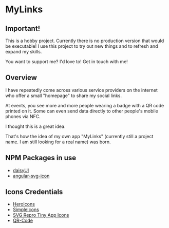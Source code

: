 # MyLinks

## Important!
This is a hobby project. Currently there is no production version that would be executable!
I use this project to try out new things and to refresh and expand my skills.

You want to support me? I'd love to! Get in touch with me!

## Overview

I have repeatedly come across various service providers on the internet who offer a small "homepage" to share my social links.

At events, you see more and more people wearing a badge with a QR code printed on it. Some can even send data directly to other people's mobile phones via NFC.

I thought this is a great idea.

That's how the idea of my own app "MyLinks" (currently still a project name. I am still looking for a real name) was born.


## NPM Packages in use
- [daisyUI](https://daisyui.com/docs/install/)
- [angular-svg-icon](https://www.npmjs.com/package/angular-svg-icon)


## Icons Credentials
- [HeroIcons](https://heroicons.com/)
- [SimpleIcons](https://github.com/simple-icons/simple-icons)
- [SVG Repro Tiny App Icons](https://www.svgrepo.com/collection/tiny-app-icons/)
- [QR-Code](https://github.com/cordobo/angularx-qrcode#readme)

